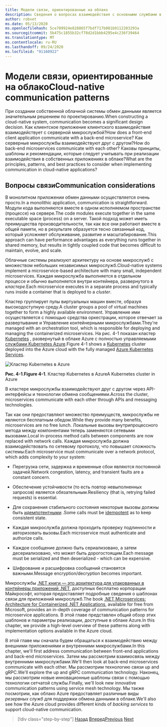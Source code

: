 ```yaml
---
title: Модели связи, ориентированные на облако
description: Сведения о вопросах взаимодействия с основными службами в собственных облачных приложениях
author: robvet
ms.date: 05/13/2020
ms.openlocfilehash: 5ce789924e828865f7bdf717b081b9112203293a
ms.sourcegitcommit: 5b475c1855b32cf78d2d1bbb4295e4c236f39464
ms.translationtype: MT
ms.contentlocale: ru-RU
ms.lasthandoff: 09/24/2020
ms.locfileid: "91160922"
---
```

# <a name="cloud-native-communication-patterns"></a><span data-ttu-id="d7eba-103">Модели связи, ориентированные на облако</span><span class="sxs-lookup"><span data-stu-id="d7eba-103">Cloud-native communication patterns</span></span>

<span data-ttu-id="d7eba-104">При создании собственной облачной системы обмен данными является значительным решением по проектированию.</span><span class="sxs-lookup"><span data-stu-id="d7eba-104">When constructing a cloud-native system, communication becomes a significant design decision.</span></span> <span data-ttu-id="d7eba-105">Как клиентское приложение клиентского взаимодействия взаимодействует с серверной микрослужбой?</span><span class="sxs-lookup"><span data-stu-id="d7eba-105">How does a front-end client application communicate with a back-end microservice?</span></span> <span data-ttu-id="d7eba-106">Как серверные микрослужбы взаимодействуют друг с другом?</span><span class="sxs-lookup"><span data-stu-id="d7eba-106">How do back-end microservices communicate with each other?</span></span> <span data-ttu-id="d7eba-107">Каковы принципы, шаблоны и рекомендации, которые следует учитывать при реализации взаимодействия в собственных приложениях в облаке?</span><span class="sxs-lookup"><span data-stu-id="d7eba-107">What are the principles, patterns, and best practices to consider when implementing communication in cloud-native applications?</span></span>

## <a name="communication-considerations"></a><span data-ttu-id="d7eba-108">Вопросы связи</span><span class="sxs-lookup"><span data-stu-id="d7eba-108">Communication considerations</span></span>

<span data-ttu-id="d7eba-109">В монолитном приложении обмен данными осуществляется очень просто.</span><span class="sxs-lookup"><span data-stu-id="d7eba-109">In a monolithic application, communication is straightforward.</span></span> <span data-ttu-id="d7eba-110">Модули кода выполняются вместе в одном исполняемом пространстве (процессе) на сервере.</span><span class="sxs-lookup"><span data-stu-id="d7eba-110">The code modules execute together in the same executable space (process) on a server.</span></span> <span data-ttu-id="d7eba-111">Такой подход может иметь преимущества производительности, так как все они работают вместе в общей памяти, но в результате образуется тесно связанный код, который усложняет обслуживание, развитие и масштабирование.</span><span class="sxs-lookup"><span data-stu-id="d7eba-111">This approach can have performance advantages as everything runs together in shared memory, but results in tightly coupled code that becomes difficult to maintain, evolve, and scale.</span></span>

<span data-ttu-id="d7eba-112">Облачные системы реализуют архитектуру на основе микрослужб с множеством небольших независимых микрослужб.</span><span class="sxs-lookup"><span data-stu-id="d7eba-112">Cloud-native systems implement a microservice-based architecture with many small, independent microservices.</span></span> <span data-ttu-id="d7eba-113">Каждая микрослужба выполняется в отдельном процессе и обычно выполняется внутри контейнера, развернутого в *кластере*.</span><span class="sxs-lookup"><span data-stu-id="d7eba-113">Each microservice executes in a separate process and typically runs inside a container that is deployed to a *cluster*.</span></span>

<span data-ttu-id="d7eba-114">Кластер группирует пулы виртуальных машин вместе, образуя высокодоступную среду.</span><span class="sxs-lookup"><span data-stu-id="d7eba-114">A cluster groups a pool of virtual machines together to form a highly available environment.</span></span> <span data-ttu-id="d7eba-115">Управление ими осуществляется с помощью средства оркестрации, которое отвечает за развертывание и Управление контейнерными микрослужбами.</span><span class="sxs-lookup"><span data-stu-id="d7eba-115">They're managed with an orchestration tool, which is responsible for deploying and managing the containerized microservices.</span></span> <span data-ttu-id="d7eba-116">На рис. 4-1 показан кластер [Kubernetes](https://kubernetes.io) , развернутый в облаке Azure с полностью управляемыми [службами Kubernetes Azure](/azure/aks/intro-kubernetes).</span><span class="sxs-lookup"><span data-stu-id="d7eba-116">Figure 4-1 shows a [Kubernetes](https://kubernetes.io) cluster deployed into the Azure cloud with the fully managed [Azure Kubernetes Services](/azure/aks/intro-kubernetes).</span></span>

![Кластер Kubernetes в Azure](./media/kubernetes-cluster-in-azure.png)

<span data-ttu-id="d7eba-118">**Рис. 4-1**.</span><span class="sxs-lookup"><span data-stu-id="d7eba-118">**Figure 4-1**.</span></span> <span data-ttu-id="d7eba-119">Кластер Kubernetes в Azure</span><span class="sxs-lookup"><span data-stu-id="d7eba-119">A Kubernetes cluster in Azure</span></span>

<span data-ttu-id="d7eba-120">В кластере микрослужбы взаимодействуют друг с другом через API-интерфейсы и технологии обмена сообщениями.</span><span class="sxs-lookup"><span data-stu-id="d7eba-120">Across the cluster, microservices communicate with each other through APIs and messaging technologies.</span></span>

<span data-ttu-id="d7eba-121">Так как они предоставляют множество преимуществ, микрослужбы не являются бесплатным обедом.</span><span class="sxs-lookup"><span data-stu-id="d7eba-121">While they provide many benefits, microservices are no free lunch.</span></span> <span data-ttu-id="d7eba-122">Локальные вызовы внутрипроцессного метода между компонентами теперь заменяются сетевыми вызовами.</span><span class="sxs-lookup"><span data-stu-id="d7eba-122">Local in-process method calls between components are now replaced with network calls.</span></span> <span data-ttu-id="d7eba-123">Каждая микрослужба должна взаимодействовать по сетевому протоколу, что повышает сложность системы:</span><span class="sxs-lookup"><span data-stu-id="d7eba-123">Each microservice must communicate over a network protocol, which adds complexity to your system:</span></span>

- <span data-ttu-id="d7eba-124">Перегрузка сети, задержка и временные сбои являются постоянной задачей.</span><span class="sxs-lookup"><span data-stu-id="d7eba-124">Network congestion, latency, and transient faults are a constant concern.</span></span>

- <span data-ttu-id="d7eba-125">Обеспечение устойчивости (то есть повтор невыполненных запросов) является обязательным.</span><span class="sxs-lookup"><span data-stu-id="d7eba-125">Resiliency (that is, retrying failed requests) is essential.</span></span>

- <span data-ttu-id="d7eba-126">Для сохранения стабильного состояния некоторые вызовы должны быть [идемпотентными](https://www.restapitutorial.com/lessons/idempotency.html) .</span><span class="sxs-lookup"><span data-stu-id="d7eba-126">Some calls must be [idempotent](https://www.restapitutorial.com/lessons/idempotency.html) as to keep consistent state.</span></span>

- <span data-ttu-id="d7eba-127">Каждая микрослужба должна проходить проверку подлинности и авторизовать вызовы.</span><span class="sxs-lookup"><span data-stu-id="d7eba-127">Each microservice must authenticate and authorize calls.</span></span>

- <span data-ttu-id="d7eba-128">Каждое сообщение должно быть сериализовано, а затем десериализовано, что может быть дорогостоящим.</span><span class="sxs-lookup"><span data-stu-id="d7eba-128">Each message must be serialized and then deserialized - which can be expensive.</span></span>

- <span data-ttu-id="d7eba-129">Шифрование и расшифровка сообщений становятся важными.</span><span class="sxs-lookup"><span data-stu-id="d7eba-129">Message encryption/decryption becomes important.</span></span>

<span data-ttu-id="d7eba-130">Микрослужбы [.NET книги — это архитектура для упакованных в контейнеры приложений .NET](https://dotnet.microsoft.com/download/thank-you/microservices-architecture-ebook), доступных бесплатно корпорации Майкрософт, которая предоставляет подробные сведения о шаблонах связи для приложений микрослужб.</span><span class="sxs-lookup"><span data-stu-id="d7eba-130">The book [.NET Microservices: Architecture for Containerized .NET Applications](https://dotnet.microsoft.com/download/thank-you/microservices-architecture-ebook), available for free from Microsoft, provides an in-depth coverage of communication patterns for microservice applications.</span></span> <span data-ttu-id="d7eba-131">В этой главе представлен общий обзор этих шаблонов и параметры реализации, доступные в облаке Azure.</span><span class="sxs-lookup"><span data-stu-id="d7eba-131">In this chapter, we provide a high-level overview of these patterns along with implementation options available in the Azure cloud.</span></span>

<span data-ttu-id="d7eba-132">В этой главе мы сначала будем обращаться к взаимодействию между внешними приложениями и внутренними микрослужбами.</span><span class="sxs-lookup"><span data-stu-id="d7eba-132">In this chapter, we'll first address communication between front-end applications and back-end microservices.</span></span> <span data-ttu-id="d7eba-133">Затем мы рассмотрим взаимосвязь между внутренними микрослужбами.</span><span class="sxs-lookup"><span data-stu-id="d7eba-133">We'll then look at back-end microservices communicate with each other.</span></span> <span data-ttu-id="d7eba-134">Мы рассмотрим технологию связи up and gRPC.</span><span class="sxs-lookup"><span data-stu-id="d7eba-134">We'll explore the up and gRPC communication technology.</span></span> <span data-ttu-id="d7eba-135">Наконец, мы рассмотрим новые инновационные шаблоны связи с помощью технологии сетчатой службы.</span><span class="sxs-lookup"><span data-stu-id="d7eba-135">Finally, we'll look new innovative communication patterns using service mesh technology.</span></span> <span data-ttu-id="d7eba-136">Мы также посмотрим, как облако Azure предоставляет различные виды *резервных служб* для поддержки обмена данными в облаке.</span><span class="sxs-lookup"><span data-stu-id="d7eba-136">We'll also see how the Azure cloud provides different kinds of *backing services* to support cloud-native communication.</span></span>

>[!div class="step-by-step"]
><span data-ttu-id="d7eba-137">[Назад](other-deployment-options.md)
>[Вперед](front-end-communication.md)</span><span class="sxs-lookup"><span data-stu-id="d7eba-137">[Previous](other-deployment-options.md)
[Next](front-end-communication.md)</span></span>
